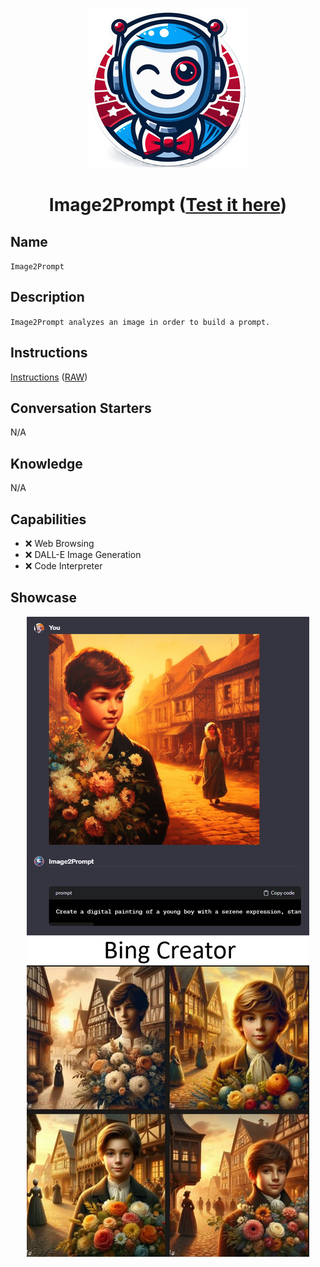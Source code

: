 <div align="center">

![Logo](../../../media/mygpts_logo256.png)

# Image2Prompt ([Test it here](https://chat.openai.com/g/g-It0q6vTQQ-image2prompt))

</div>

## Name

`Image2Prompt`

## Description

`Image2Prompt analyzes an image in order to build a prompt.`

## Instructions

[Instructions](https://github.com/innovatodev/MyGPTs/blob/main/GPTs/Image/Image2Prompt/Instructions.md)
([RAW](https://github.com/innovatodev/MyGPTs/raw/main/GPTs/Image/Image2Prompt/Instructions.md))

## Conversation Starters

N/A

## Knowledge

N/A

## Capabilities

- ❌ Web Browsing
- ❌ DALL-E Image Generation
- ❌ Code Interpreter

## Showcase

<div align="center">

![Logo](../../../media/Image2Prompt_Showcase1.jpg)

</div>
